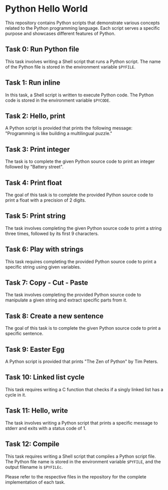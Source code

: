 # Python Hello World

This repository contains Python scripts that demonstrate various concepts related to the Python programming language. Each script serves a specific purpose and showcases different features of Python.

## Task 0: Run Python file

This task involves writing a Shell script that runs a Python script. The name of the Python file is stored in the environment variable `$PYFILE`.

## Task 1: Run inline

In this task, a Shell script is written to execute Python code. The Python code is stored in the environment variable `$PYCODE`.

## Task 2: Hello, print

A Python script is provided that prints the following message: "Programming is like building a multilingual puzzle."

## Task 3: Print integer

The task is to complete the given Python source code to print an integer followed by "Battery street".

## Task 4: Print float

The goal of this task is to complete the provided Python source code to print a float with a precision of 2 digits.

## Task 5: Print string

The task involves completing the given Python source code to print a string three times, followed by its first 9 characters.

## Task 6: Play with strings

This task requires completing the provided Python source code to print a specific string using given variables.

## Task 7: Copy - Cut - Paste

The task involves completing the provided Python source code to manipulate a given string and extract specific parts from it.

## Task 8: Create a new sentence

The goal of this task is to complete the given Python source code to print a specific sentence.

## Task 9: Easter Egg

A Python script is provided that prints "The Zen of Python" by Tim Peters.

## Task 10: Linked list cycle

This task requires writing a C function that checks if a singly linked list has a cycle in it.

## Task 11: Hello, write

The task involves writing a Python script that prints a specific message to stderr and exits with a status code of 1.

## Task 12: Compile

This task requires writing a Shell script that compiles a Python script file. The Python file name is stored in the environment variable `$PYFILE`, and the output filename is `$PYFILEc`.

Please refer to the respective files in the repository for the complete implementation of each task.
